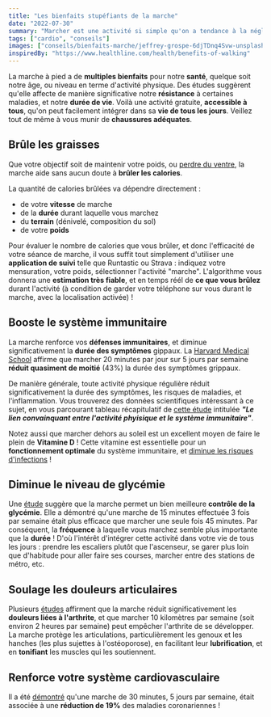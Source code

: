 ```yaml
---
title: "Les bienfaits stupéfiants de la marche"
date: "2022-07-30"
summary: "Marcher est une activité si simple qu'on a tendance à la négliger. Pourtant, ses bienfaits sont si nombreux et impactants !"
tags: ["cardio", "conseils"]
images: ["conseils/bienfaits-marche/jeffrey-grospe-6djTDnq4Svw-unsplash.jpg"]
inspiredBy: "https://www.healthline.com/health/benefits-of-walking"
---
```

La marche à pied a de **multiples bienfaits** pour notre **santé**, quelque soit notre âge,
ou niveau en terme d'activité physique.
Des études suggèrent qu'elle affecte de manière significative notre **résistance** à
certaines maladies, et notre **durée de vie**.
Voilà une activité gratuite, **accessible à tous**, qu'on peut facilement intégrer
dans sa **vie de tous les jours**.
Veillez tout de même à vous munir de **chaussures adéquates**.

## Brûle les graisses
Que votre objectif soit de maintenir votre poids, ou
[perdre du ventre](/post/0-perdre-ventre/), la marche aide sans aucun doute à
**brûler les calories**.

La quantité de calories brûlées va dépendre directement :
- de votre **vitesse** de marche
- de la **durée** durant laquelle vous marchez
- du **terrain** (dénivelé, composition du sol)
- de votre **poids**

Pour évaluer le nombre de calories que vous brûler, et donc l'efficacité de votre séance de marche,
il vous suffit tout simplement d'utiliser une **application de suivi** telle que Runtastic ou Strava :
indiquez votre mensuration, votre poids, sélectionner l'activité "marche". L'algorithme vous donnera une
**estimation très fiable**, et en temps réél de **ce que vous brûlez** durant l'activité (à condition de garder
votre téléphone sur vous durant le marche, avec la localisation activée) !

## Booste le système immunitaire
La marche renforce vos **défenses immunitaires**, et diminue significativement la **durée des symptômes** gippaux.
La [Harvard Medical School](https://www.health.harvard.edu/staying-healthy/5-surprising-benefits-of-walking)
affirme que marcher 20 minutes par jour sur 5 jours par semaine **réduit quasiment
de moitié** (43%) la durée des symptômes grippaux.

De manière générale, toute activité physique régulière réduit significativement la durée des symptômes, les risques de maladies, et l'inflammation.
Vous trouverez des données scientifiques intéressant à ce sujet, en vous parcourant tableau récapitulatif de
[cette étude](https://www.ncbi.nlm.nih.gov/pmc/articles/PMC6523821/#tbl0002) intitulée ***"Le lien convainquant entre l'activité phyisique et le système immunitaire"***.

Notez aussi que marcher dehors au soleil est un excellent moyen de faire le plein de **Vitamine D** !
Cette vitamine est essentielle pour un **fonctionnement optimale**
du système immunitaire, et [diminue les risques d'infections](https://www.ncbi.nlm.nih.gov/pmc/articles/PMC3166406/#:~:text=One%20report%20studied%20almost%2019%2C000,mass%20and%20race%5B8%5D.) !

## Diminue le niveau de glycémie
Une [étude](https://diabetesjournals.org/care/article/36/10/3262/30770/Three-15-min-Bouts-of-Moderate-Postmeal-Walking)
suggère que la marche permet un bien meilleure **contrôle de la glycémie**.
Elle a démontré qu'une marche de 15 minutes effectuée 3 fois par semaine était plus
efficace que marcher une seule fois 45 minutes. Par conséquent, la **fréquence** à laquelle
vous marchez semble plus importante que la **durée** ! D'où l'intérêt d'intégrer cette
activité dans votre vie de tous les jours : prendre les escaliers plutôt que l'ascenseur,
se garer plus loin que d'habitude pour aller faire ses courses, marcher entre des stations
de métro, etc.

## Soulage les douleurs articulaires
Plusieurs [études](https://www.ncbi.nlm.nih.gov/pmc/articles/PMC2695175/) affirment que la marche réduit
significativement les **douleurs liées
à l'arthrite**, et que marcher 10 kilomètres par semaine (soit environ 2 heures par semaine)
peut empêcher l'arthrite de se développer. La marche protège les articulations, particulièrement
les genoux et les hanches (les plus sujettes à l'ostéoporose), en facilitant leur **lubrification**,
et en **tonifiant** les muscles qui les soutiennent.

## Renforce votre système cardiovasculaire
Il a été [démontré](https://pubmed.ncbi.nlm.nih.gov/19306107/) qu'une marche de
30 minutes, 5 jours par semaine, était associée à une **réduction de 19%** des maladies
coronariennes !
